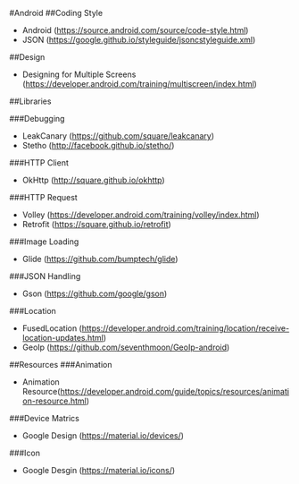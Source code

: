 #Android
##Coding Style
- Android (https://source.android.com/source/code-style.html)
- JSON (https://google.github.io/styleguide/jsoncstyleguide.xml)

##Design
- Designing for Multiple Screens (https://developer.android.com/training/multiscreen/index.html)

##Libraries

###Debugging
- LeakCanary (https://github.com/square/leakcanary)
- Stetho (http://facebook.github.io/stetho/)

###HTTP Client
- OkHttp (http://square.github.io/okhttp)

###HTTP Request
- Volley (https://developer.android.com/training/volley/index.html)
- Retrofit (https://square.github.io/retrofit)

###Image Loading
- Glide (https://github.com/bumptech/glide)


###JSON Handling
- Gson (https://github.com/google/gson)

###Location
- FusedLocation
(https://developer.android.com/training/location/receive-location-updates.html)
- GeoIp (https://github.com/seventhmoon/GeoIp-android)

##Resources
###Animation
- Animation Resource(https://developer.android.com/guide/topics/resources/animation-resource.html)

###Device Matrics
- Google Design (https://material.io/devices/)

###Icon
- Google Desgin (https://material.io/icons/)








